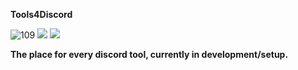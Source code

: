  **Tools4Discord**
 
 ![109](https://media.discordapp.net/attachments/825070166672015444/855761994807377960/coollogo_com-262012104.png) ![](https://github-readme-stats.vercel.app/api?username=tools4discord&&show_icons=true&title_color=ffffff&icon_color=0d0d0d&text_color=f5f4f0&bg_color=151515) 
<img src="https://komarev.com/ghpvc/?username=tools4discord&style=flat-square">          
 
 
**The place  for every discord tool, currently in development/setup.**
